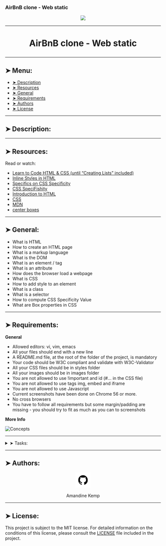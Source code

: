 ### AirBnB clone - Web static

<p align="center">
    <img [AirBnB clone - Web static] src="https://github.com/amandinekemp/holbertonschool-AirBnB_clone_V2/blob/main/AirBnB%20clone%20-%20Web%20static.png">
</p>

----------

# <p align="center">AirBnB clone - Web static</p>

----------

## ➤ Menu:

* [➤ Description](https://github.com/amandinekemp/holbertonschool-AirBnB_clone_V2#-description)
* [➤ Resources](https://github.com/amandinekemp/holbertonschool-AirBnB_clone_V2#-resources)
* [➤ General](https://github.com/amandinekemp/holbertonschool-AirBnB_clone_V2#-general)
* [➤ Requirements](https://github.com/amandinekemp/holbertonschool-AirBnB_clone_V2#-requirements)
* [➤ Authors](https://github.com/amandinekemp/holbertonschool-AirBnB_clone_V2#-authors)
* [➤ License](https://github.com/amandinekemp/holbertonschool-AirBnB_clone_V2#-license)

----------

## ➤ Description:



----------

## ➤ Resources:
Read or watch:

* [Learn to Code HTML & CSS (until “Creating Lists” included)](https://intranet.hbtn.io/rltoken/9P868D9X6hKF-iPeuTjUMA)
* [Inline Styles in HTML](https://intranet.hbtn.io/rltoken/3w80rVNNceP13m7D52ma3Q)
* [Specifics on CSS Specificity](https://intranet.hbtn.io/rltoken/miNTDX58opEBx0EbOWPySw)
* [CSS SpeciFishity](https://intranet.hbtn.io/rltoken/sOpKz-qSh9sD3tEcidcgDw)
* [Introduction to HTML](https://intranet.hbtn.io/rltoken/Jrc0YlYYAry_aRJBZB5v2Q)
* [CSS](https://intranet.hbtn.io/rltoken/mq0A1qZJs8J0SE5xyxODzg)
* [MDN](https://intranet.hbtn.io/rltoken/8AWCJcUwO2UK5FFUb7G-iw)
* [center boxes](https://intranet.hbtn.io/rltoken/CWYMpBgaImw4SPgfibG2eQ)

----------

## ➤ General:

* What is HTML
* How to create an HTML page
* What is a markup language
* What is the DOM
* What is an element / tag
* What is an attribute
* How does the browser load a webpage
* What is CSS
* How to add style to an element
* What is a class
* What is a selector
* How to compute CSS Specificity Value
* What are Box properties in CSS

----------

## ➤ Requirements:

**General**

* Allowed editors: vi, vim, emacs
* All your files should end with a new line
* A README.md file, at the root of the folder of the project, is mandatory
* Your code should be W3C compliant and validate with W3C-Validator
* All your CSS files should be in styles folder
* All your images should be in images folder
* You are not allowed to use !important and id (#... in the CSS file)
* You are not allowed to use tags img, embed and iframe
* You are not allowed to use Javascript
* Current screenshots have been done on Chrome 56 or more.
* No cross browsers
* You have to follow all requirements but some margin/padding are missing - you should try to fit as much as you can to screenshots

**More Info**

![Concepts](https://s3.eu-west-3.amazonaws.com/hbtn.intranet.project.files/concepts/74/hbnb_step1.png)

----------
<details>
<summary> ➤ Tasks:</summary>

### 0. Inline styling

Write an HTML page that displays a header and a footer.

Layout:

* Body:
 * no margin
 * no padding
* Header:
 * background color #FF0000 (red)
 * height: 70px
 * width: 100%

* Footer:
 * background color #00FF00 (green)
 * height: 60px
 * width: 100%
 * text Holberton School center vertically and horizontally
 * always at the bottom at the page

* Requirements:

* You must use the header and footer tags
* You are not allowed to import any files
* You are not allowed to use the style tag in the head tag
* Use inline styling for all your tags

![medias](https://github.com/amandinekemp/holbertonschool-AirBnB_clone_V2/blob/main/images/0.%20Inline%20styling.png)


Repo:

* GitHub repository: holbertonschool-AirBnB_clone
* Directory: web_static
* File: 0-index.html
Please review your task manually with the following checklist
 
### 1. Head styling

Write an HTML page that displays a header and a footer by using the style tag in the head tag (same as 0-index.html)

Requirements:

* You must use the header and footer tags
* You are not allowed to import any files
* No inline styling
* You must use the style tag in the head tag

The layout must be exactly the same as 0-index.html

Repo:

* GitHub repository: holbertonschool-AirBnB_clone
* Directory: web_static
* File: 1-index.html

Please review your task manually with the following checklist

### 2. CSS files

Write an HTML page that displays a header and a footer by using CSS files (same as 1-index.html)

Requirements:

* You must use the header and footer tags
* No inline styling
* You must have 3 CSS files:
 * styles/2-common.css: for global style (i.e. the body style)
 * styles/2-header.css: for header style
 * styles/2-footer.css: for footer style

The layout must be exactly the same as 1-index.html

Repo:

* GitHub repository: holbertonschool-AirBnB_clone
* Directory: web_static
* File: 2-index.html, styles/2-common.css, styles/2-header.css, styles/2-footer.css

Please review your task manually with the following checklist

### 3. Zoning done!

Write an HTML page that displays a header and footer by using CSS files (same as 2-index.html)

Layout:

* Common:
 * no margin
 * no padding
 * font color: #484848
 * font size: 14px
 * font family: Circular,"Helvetica Neue",Helvetica,Arial,sans-serif;
 * icon in the browser tab

* Header:
 * background color: white
 * height: 70px
 * width: 100%
 * border bottom 1px #CCCCCC
 * logo align on left and center vertically (20px space at the left)

* Footer:
 * background color: white
 * height: 60px
 * width: 100%
 * border top 1px #CCCCCC
 * text Holberton School center vertically and horizontally
 * always at the bottom at the page

Requirements:

* No inline style
* You are not allowed to use the img tag
* You are not allowed to use the style tag in the head tag
* All images must be stored in the images folder
* You must have 3 CSS files:
 * styles/3-common.css: for the global style (i.e body style)
 * styles/3-header.css: for the header style
 * styles/3-footer.css: for the footer style

Repo:

* GitHub repository: holbertonschool-AirBnB_clone
* Directory: web_static
* File: 3-index.html, styles/3-common.css, styles/3-header.css, styles/3-footer.css, images/

![Zoning done!](https://github.com/amandinekemp/holbertonschool-AirBnB_clone_V2/blob/main/images/3.%20Zoning%20done!.png)

Please review your task manually with the following checklist

### 4. Search!

Write an HTML page that displays a header, footer and a filters box with a search button.

Layout: (based on 3-index.html)

* Container:
 * between header and footer tags, add a div:
  * class name: container
  * max width 1000px
  * margin top and bottom 30px - it should be 30px under the bottom of the header (screenshot)
  * center horizontally

* Filter section:
 * tag section
 * class name filters
 * inside the .container
 * background color white
 * height: 70px
 * width: 100% of the container
 * border 1px #DDDDDD with radius 4px

* Button search:
 * tag button
 * text Search
 * inside the section filters
 * font size: 18px
 * background color #FF5A5F
 * text color #FFFFFF
 * height: 48px
 * width: 20% of the section filters
 * no borders
 * border radius: 4px
 * center vertically and at 30px of the right border
 * change opacity to 90% when the mouse is on the button

* Requirements:

* You must use: header, footer, section, button tags
* No inline style
* You are not allowed to use the img tag
* You are not allowed to use the style tag in the head tag
* All images must be stored in the images folder
* You must have 4 CSS files:
 * styles/4-common.css: for the global style (body and .container styles)
 * styles/3-header.css: for the header style
 * styles/3-footer.css: for the footer style
 * styles/4-filters.css: for the filters style

* 4-index.html won’t be W3C valid, don’t worry, it’s temporary

![Search!](https://github.com/amandinekemp/holbertonschool-AirBnB_clone_V2/blob/main/images/4.%20Search!.png)

Repo:

* GitHub repository: holbertonschool-AirBnB_clone
* Directory: web_static
* File: 4-index.html, styles/4-common.css, styles/3-header.css, styles/3-footer.css, styles/4-filters.css, images/

Please review your task manually with the following checklist

### 5. More filters

Write an HTML page that displays a header, footer and a filters box.

Layout: (based on 4-index.html)

* Locations and Amenities filters:
 * tag: div
 * classname: locations for location tag and amenities for the other
 * inside the section filters (same level as the button Search)
 * height: 100% of the section filters
 * width: 25% of the section filters
 * border right #DDDDDD 1px only for the first left filter
 * contains a title:
  * tag: h3
  * font weight: 600
  * text States or Amenities
 * contains a subtitle:
  * tag: h4
  * font weight: 400
  * font size: 14px
  * text with fake contents

* Requirements:

* You must use: header, footer, section, button, h3, h4 tags
* No inline style
* You are not allowed to use the img tag
* You are not allowed to use the style tag in the head tag
* All images must be stored in the images folder
* You must have 4 CSS files:
 * styles/4-common.css: for the global style (body and .container styles)
 * styles/3-header.css: for the header style
 * styles/3-footer.css: for the footer style
 * styles/5-filters.css: for the filters style

![More filters](https://github.com/amandinekemp/holbertonschool-AirBnB_clone_V2/blob/main/images/5.%20More%20filters.png)

Repo:

* GitHub repository: holbertonschool-AirBnB_clone
* Directory: web_static
* File: 5-index.html, styles/4-common.css, styles/3-header.css, styles/3-footer.css, styles/5-filters.css, images/

Please review your task manually with the following checklist

### 6. It's (h)over

Write an HTML page that displays a header, footer and a filters box with dropdown.

Layout: (based on 5-index.html)

* Update Locations and Amenities filters to display a contextual dropdown when the mouse is on the filter div:
 * tag ul
 * classname popover
 * text should be fake now
 * inside each div
 * not displayed by default
 * color #FAFAFA
 * width same as the div filter
 * border #DDDDDD 1px with border radius 4px
 * no list display
 * Location filter has 2 levels of ul/li:
  * state -> cities
  * state name must be display in a h2 tag (font size 16px)

Requirements:

* You must use: header, footer, section, button, h3, h4, ul, li tags
* No inline style
* You are not allowed to use the img tag
* You are not allowed to use the style tag in the head tag
* All images must be stored in the images folder
* You must have 4 CSS files:
 * styles/4-common.css: for the global style (body and .container styles)
 * styles/3-header.css: for the header style
 * styles/3-footer.css: for the footer style
 * styles/6-filters.css: for the filters style

 ![It's (h)over(1)](https://github.com/amandinekemp/holbertonschool-AirBnB_clone_V2/blob/main/images/6.%20It's%20(h)over(1).png)
 
 ![It's (h)over(2)](https://github.com/amandinekemp/holbertonschool-AirBnB_clone_V2/blob/main/images/6.%20It's%20(h)over(2).png)

Repo:

* GitHub repository: holbertonschool-AirBnB_clone
* Directory: web_static
* File: 6-index.html, styles/4-common.css, styles/3-header.css, styles/3-footer.css, styles/6-filters.css, images/

Please review your task manually with the following checklist

### 7. Display results

Write an HTML page that displays a header, footer, a filters box with dropdown and results.

Layout: (based on 6-index.html)

* Add Places section:
 * tag: section
 * classname: places
 * same level as the filters section, inside .container
 * contains a title:
  * tag: h1
  * text: Places
  * align in the top left
  * font size: 30px
 * contains multiple “Places” as listing (horizontal or vertical) describe by:
  * tag: article
  * width: 390px
  * padding and margin 20px
  * border #FF5A5F 1px with radius 4px
  * contains the place name:
   * tag: h2
  * font size: 30px
  * center horizontally

Requirements:

* You must use: header, footer, section, article, button, h1, h2, h3, h4, ul, li tags
* No inline style
* You are not allowed to use the img tag
* You are not allowed to use the style tag in the head tag
* All images must be stored in the images folder
* You must have 5 CSS files:
 * styles/4-common.css: for the global style (i.e. body and .container styles)
 * styles/3-header.css: for the header style
 * styles/3-footer.css: for footer style
 * styles/6-filters.css: for the filters style
 * styles/7-places.css: for the places style

 ![](https://github.com/amandinekemp/holbertonschool-AirBnB_clone_V2/blob/main/images/5.%20More%20filters.png)


Repo:

* GitHub repository: holbertonschool-AirBnB_clone
* Directory: web_static
* File: 7-index.html, styles/4-common.css, styles/3-header.css, styles/3-footer.css, styles/6-filters.css, styles/7-places.css, images/

Please review your task manually with the following checklist

### 8. More details

Write an HTML page that displays a header, a footer, a filter box (dropdown list) and the result of the search.

Layout: (based on 7-index.html)

Add more information to a Place article:

* Price by night:
 * tag: div
 * classname: price_by_night
 * same level as the place name
 * font color: #FF5A5F
 * border: #FF5A5F 4px rounded
 * min width: 60px
 * height: 60px
 * font size: 30px
 * align: the top right (with space)

* Information section:
 * tag: div
 * classname: information
 * height: 80px
 * border: top and bottom #DDDDDD 1px
 * contains (align vertically):
  * Number of guests:
   * tag: div
   * classname: max_guest
   * width: 100px
   * fake text
   * icon
  * Number of bedrooms:
   * tag: div
   * classname: number_rooms
   * width: 100px
   * fake text
   * icon
  * Number of bathrooms:
   * tag: div
   * classname: number_bathrooms
   * width: 100px
   * fake text
   * icon
* User section:
 * tag: div
 * classname: user
 * text Owner: <fake text>
 * Owner text should be in bold
* Description section:
 * tag: div
 * classname: description

Requirements:

* You must use: header, footer, section, article, button, h1, h2, h3, h4, ul, li tags
* No inline style
* You are not allowed to use the img tag
* You are not allowed to use the style tag in the head tag
* All images must be stored in the images folder
* You must have 5 CSS files:
 * styles/4-common.css: for the global style (i.e. body and .container styles)
 * styles/3-header.css: for the header style
 * styles/3-footer.css: for the footer style
 * styles/6-filters.css: for the filters style
 * styles/8-places.css: for the places style

 ![More details](https://github.com/amandinekemp/holbertonschool-AirBnB_clone_V2/blob/main/images/8.%20More%20details.png)


Repo:

* GitHub repository: holbertonschool-AirBnB_clone
* Directory: web_static
* File: 8-index.html, styles/4-common.css, styles/3-header.css, styles/3-footer.css, styles/6-filters.css, styles/8-places.css, images/

</details>

----------

## ➤ Authors:

<p align="center">
<a href="https://github.com/amandinekemp">
 <img src="https://github.com/Khadaassi/holbertonschool-AirBnB_clone/raw/main/logo_github.png?raw=true" />
</a> 
<p align="center">Amandine Kemp</p>

----------

## ➤ License:
This project is subject to the MIT license. For detailed information on the conditions of this license, please consult the [LICENSE](https://github.com/Khadaassi/holbertonschool-AirBnB_clone/blob/main/LICENSE) file included in the project.